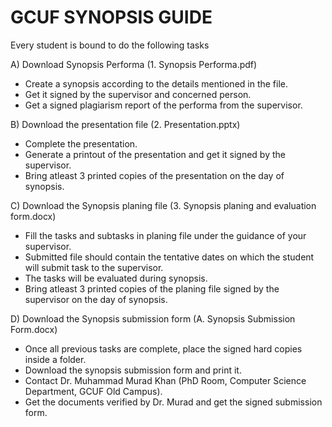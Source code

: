 # GCUF SYNOPSIS GUIDE

Every student is bound to do the following tasks

A) Download Synopsis Performa (1. Synopsis Performa.pdf) 
   - Create a synopsis according to the details mentioned in the file.
   - Get it signed by the supervisor and concerned person.
   - Get a signed plagiarism report of the performa from the supervisor.

B) Download the presentation file (2. Presentation.pptx)
   - Complete the presentation.
   - Generate a printout of the presentation and get it signed by the supervisor.
   - Bring atleast 3 printed copies of the presentation on the day of synopsis.

C) Download the Synopsis planing file (3. Synopsis planing and evaluation form.docx)
   - Fill the tasks and subtasks in planing file under the guidance of your supervisor.
   - Submitted file should contain the tentative dates on which the student will submit
     task to the supervisor.
   - The tasks will be evaluated during synopsis.
   - Bring atleast 3 printed copies of the planing file signed by the supervisor on the 
     day of synopsis.

D) Download the Synopsis submission form (A. Synopsis Submission Form.docx)
   - Once all previous tasks are complete, place the signed hard copies inside a folder.
   - Download the synopsis submission form and print it.
   - Contact Dr. Muhammad Murad Khan (PhD Room, Computer Science Department, GCUF Old Campus).
   - Get the documents verified by Dr. Murad and get the signed submission form.
   